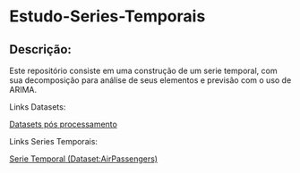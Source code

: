# **Estudo-Series-Temporais**

##  **Descrição:**
Este repositório consiste em uma construção de um serie temporal, com sua decomposição para análise de seus elementos e previsão com o uso de ARIMA.


Links Datasets:

[Datasets pós processamento](https://drive.google.com/drive/folders/1z_y9DMYwsc8M3byWObPqhLqNxSxBKN6n?usp=sharing)


Links Series Temporais:

[Serie Temporal (Dataset:AirPassengers)](https://github.com/Aldebaran-Argonaut/Estudo-Series-Temporais/blob/master/Series%20Temporais.ipynb)


